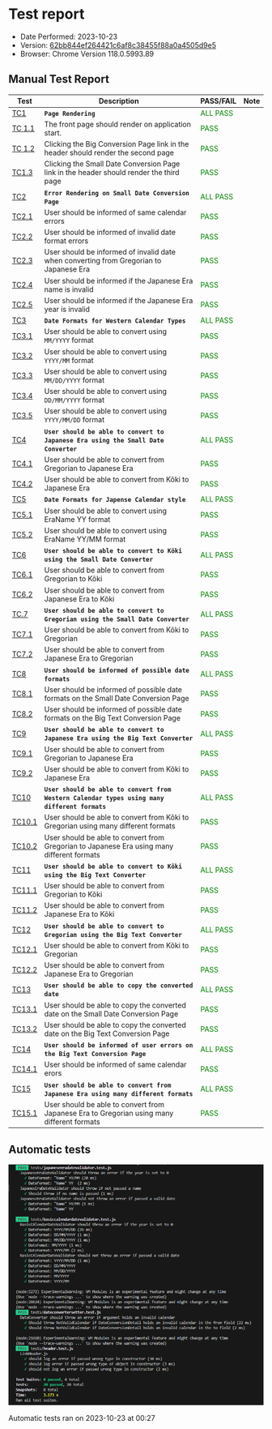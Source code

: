 # Test report

* Date Performed: 2023-10-23
* Version: [62bb844ef264421c6af8c38455f88a0a4505d9e5](https://github.com/IchanP/L3-DateConverter/tree/62bb844ef264421c6af8c38455f88a0a4505d9e5)
* Browser: Chrome Version 118.0.5993.89

## Manual Test Report

| Test | Description               | PASS/FAIL | Note |
|------|---------------------------|------------------|-----------|
| [TC1](./testspecification.md#tc-1-page-rendering)  | **`Page Rendering`** | <span style="color: green">ALL PASS</span> | |
| [TC 1.1](./testspecification.md#tc-11-the-front-page-should-render-on-application-start) | The front page should render on application start. |  <span style="color: green">PASS</span>  |  |
| [TC 1.2](./testspecification.md#tc12-clicking-the-big-conversion-page-link-in-the-header-should-render-the-second-page) | Clicking the Big Conversion Page link in the header should render the second page |  <span style="color: green">PASS</span>  |  |
| [TC1.3](./testspecification.md#tc13-clicking-the-small-date-conversion-page-link-in-the-header-should-render-the-third-page) | Clicking the Small Date Conversion Page link in the header should render the third page | <span style="color: green">PASS</span> | |
| [TC2](./testspecification.md#tc-2-error-rendering-on-small-date-conversion-page) | **``Error Rendering on Small Date Conversion Page``** | <span style="color: green">ALL PASS</span> | |
| [TC2.1](./testspecification.md#tc21-user-should-be-informed-of-same-calendar-errors) | User should be informed of same calendar errors | <span style="color: green">PASS</span> | |
| [TC2.2](./testspecification.md#tc22-user-should-be-informed-of-invalid-date-format-errors) | User should be informed of invalid date format errors | <span style="color: green">PASS</span> | |
| [TC2.3](./testspecification.md#tc23-user-should-be-informed-of-invalid-date-when-converting-from-gregorian-to-japanese-era) | User should be informed of invalid date when converting from Gregorian to Japanese Era | <span style="color: green">PASS</span> | |
| [TC2.4](./testspecification.md#tc24-user-should-be-informed-if-the-japanese-era-name-is-invalid) | User should be informed if the Japanese Era name is invalid | <span style="color: green">PASS</span> | |
| [TC2.5](./testspecification.md#tc25-user-should-be-informed-if-the-japanese-era-year-is-invalid) | User should be informed if the Japanese Era year is invalid | <span style="color: green">PASS</span> | |
| [TC3](./testspecification.md#tc-3---date-formats-for-western-calendar-types) | **`Date Formats for Western Calendar Types`** | <span style="color: green">ALL PASS</span> | |
| [TC3.1](./testspecification.md#tc31-user-should-be-able-to-convert-using-mmyyyy-format) | User should be able to convert using `MM/YYYY` format | <span style="color: green">PASS</span> | |
| [TC3.2](./testspecification.md#tc-32-user-should-be-able-to-convert-using-yyyymm-format) | User should be able to convert using `YYYY/MM` format | <span style="color: green">PASS</span> | |
| [TC3.3](./testspecification.md#tc33-user-should-be-able-to-convert-using-mmddyyyy-format) | User should be able to convert using `MM/DD/YYYY` format | <span style="color: green">PASS</span> | |
| [TC3.4](./testspecification.md#tc34-user-should-be-able-to-convert-using-ddmmyyyy-format) | User should be able to convert using `DD/MM/YYYY` format | <span style="color: green">PASS</span> | |
| [TC3.5](./testspecification.md#tc35-user-should-be-able-to-convert-using-yyyymmdd-format) | User should be able to convert using `YYYY/MM/DD` format | <span style="color: green">PASS</span> | |
| [TC4](./testspecification.md#tc4-user-should-be-able-to-convert-to-japanese-era-using-the-small-date-converter) | **`User should be able to convert to Japanese Era using the Small Date Converter`** | <span style="color: green">ALL PASS</span> | |
| [TC4.1](./testspecification.md#tc41-user-should-be-able-to-convert-from-gregorian-to-japanese-era) | User should be able to convert from Gregorian to Japanese Era | <span style="color: green">PASS</span> | |
| [TC4.2](./testspecification.md#tc42-user-should-be-able-to-convert-from-kõki-to-japanese-era) | User should be able to convert from Kõki to Japanese Era | <span style="color: green">PASS</span> | |
| [TC5](./testspecification.md#tc5-date-formats-for-japense-calendar-style) | **`Date Formats for Japense Calendar style`** | <span style="color: green">ALL PASS</span> | |
| [TC5.1](./testspecification.md#tc51-user-should-be-able-to-convert-using-eraname-yy-format) | User should be able to convert using EraName YY format | <span style="color: green">PASS</span> | |
| [TC5.2](./testspecification.md#tc52-user-should-be-able-to-convert-using-eraname-yymm-format) | User should be able to convert using EraName YY/MM format | <span style="color: green">PASS</span> | |
| [TC6](./testspecification.md#tc6-user-should-be-able-to-convert-to-kõki-using-the-small-date-converter) | **`User should be able to convert to Kõki using the Small Date Converter`** | <span style="color: green">ALL PASS</span> |  |
| [TC6.1](./testspecification.md#tc61-user-should-be-able-to-convert-from-gregorian-to-kõki) | User should be able to convert from Gregorian to Kõki | <span style="color: green">PASS</span> | |
| [TC6.2](./testspecification.md#tc62-user-should-be-able-to-convert-from-japanese-era-to-kõki) | User should be able to convert from Japanese Era to Kõki | <span style="color: green">PASS</span> | |
| [TC.7](./testspecification.md#tc7-user-should-be-able-to-convert-to-gregorian-using-the-small-date-converter) | **`User should be able to convert to Gregorian using the Small Date Converter`** | <span style="color: green">ALL PASS</span> | |
| [TC7.1](./testspecification.md#tc71-user-should-be-able-to-convert-from-kõki-to-gregorian) | User should be able to convert from Kõki to Gregorian | <span style="color: green">PASS</span> | |
| [TC7.2](./testspecification.md#tc72-user-should-be-able-to-convert-from-japanese-era-to-gregorian) | User should be able to convert from Japanese Era to Gregorian | <span style="color: green">PASS</span> | |
| [TC8](./testspecification.md#tc8-user-should-be-informed-of-possible-date-formats) | **`User should be informed of possible date formats`** | <span style="color: green">ALL PASS</span> | |
| [TC8.1](./testspecification.md#tc81-user-should-be-informed-of-possible-date-formats-on-the-small-date-conversion-page) | User should be informed of possible date formats on the Small Date Conversion Page | <span style="color: green">PASS</span> | |
| [TC8.2](./testspecification.md#tc82-user-should-be-informed-of-possible-date-formats-on-the-big-text-conversion-page) | User should be informed of possible date formats on the Big Text Conversion Page | <span style="color: green">PASS</span> | |
| [TC9](./testspecification.md#tc9-user-should-be-able-to-convert-to-japanese-era-using-the-big-text-converter) | **`User should be able to convert to Japanese Era using the Big Text Converter`** | <span style="color: green">ALL PASS</span> | |
| [TC9.1](./testspecification.md#tc91-user-should-be-able-to-convert-from-gregorian-to-japanese-era) | User should be able to convert from Gregorian to Japanese Era | <span style="color: green">PASS</span> | |
| [TC9.2](./testspecification.md#tc92-user-should-be-able-to-convert-from-kõki-to-japanese-era) | User should be able to convert from Kõki to Japanese Era | <span style="color: green">PASS</span> | |
| [TC10](./testspecification.md#tc10-user-should-be-able-to-convert-from-western-calendar-types-using-many-different-formats-using-the-big-text-converter) | **`User should be able to convert from Western Calendar types using many different formats`** | <span style="color: green">ALL PASS</span> | |
| [TC10.1](./testspecification.md#tc101-user-should-be-able-to-convert-from-kõki-to-gregorian-using-many-different-formats) | User should be able to convert from Kõki to Gregorian using many different formats | <span style="color: green">PASS</span> | |
| [TC10.2](./testspecification.md#tc102-user-should-be-able-to-convert-from-gregorian-to-japanese-era-using-many-different-formats) | User should be able to convert from Gregorian to Japanese Era using many different formats | <span style="color: green">PASS</span> | |
| [TC11](./testspecification.md#tc11-user-should-be-able-to-convert-to-kõki-using-the-big-text-converter) | **`User should be able to convert to Kõki using the Big Text Converter`** |  <span style="color: green">ALL PASS</span> | |
| [TC11.1](./testspecification.md#tc111-user-should-be-able-to-convert-from-gregorian-to-kõki) | User should be able to convert from Gregorian to Kõki |  <span style="color: green">PASS</span> | |
| [TC11.2](./testspecification.md#tc112-user-should-be-able-to-convert-from-japanese-era-to-kõki) | User should be able to convert from Japanese Era to Kõki |  <span style="color: green">PASS</span> | |
| [TC12](./testspecification.md#tc12-user-should-be-able-to-convert-to-gregorian-using-the-big-text-converter) | **`User should be able to convert to Gregorian using the Big Text Converter`** | <span style="color: green">ALL PASS</span> | |
| [TC12.1](./testspecification.md#tc121-user-should-be-able-to-convert-from-kõki-to-gregorian) | User should be able to convert from Kõki to Gregorian |  <span style="color: green">PASS</span> | |
| [TC12.2](./testspecification.md#tc122-user-should-be-able-to-convert-from-japanese-era-to-gregorian) | User should be able to convert from Japanese Era to Gregorian |  <span style="color: green">PASS</span> | |
| [TC13](./testspecification.md#tc13-user-should-be-able-to-copy-the-converted-date) | **`User should be able to copy the converted date`** | <span style="color: green">ALL PASS</span> | |
| [TC13.1](./testspecification.md#tc131-user-should-be-able-to-copy-the-converted-date-on-the-small-date-conversion-page) | User should be able to copy the converted date on the Small Date Conversion Page | <span style="color: green">PASS</span> | |
| [TC13.2](./testspecification.md#tc132-user-should-be-able-to-copy-the-converted-date-on-the-big-text-conversion-page) | User should be able to copy the converted date on the Big Text Conversion Page | <span style="color: green">PASS</span> | |
| [TC14](./testspecification.md#tc14-user-should-be-informed-of-user-errors-on-the-big-text-conversion-page) | **`User should be informed of user errors on the Big Text Conversion Page`** |  <span style="color: green">ALL PASS</span> | |
| [TC14.1](./testspecification.md#tc141-user-should-be-informed-of-same-calendar-erors) | User should be informed of same calendar erors |  <span style="color: green">PASS</span> | |
| [TC15](./testspecification.md#tc15-user-should-be-able-to-convert-from-japanese-era-using-many-different-formats) | **`User should be able to convert from Japanese Era using many different formats`** | <span style="color: green">ALL PASS</span> | |
| [TC15.1](./testspecification.md#tc151-user-should-be-able-to-convert-from-japanese-era-to-gregorian-using-many-different-formats) | User should be able to convert from Japanese Era to Gregorian using many different formats | <span style="color: green">PASS</span> | |

## Automatic tests

![Test results](./images/auto-test-10-23.png)

Automatic tests ran on 2023-10-23 at 00:27
